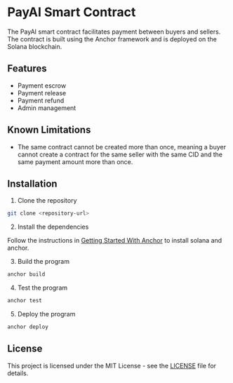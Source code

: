# PayAI Smart Contract

The PayAI smart contract facilitates payment between buyers and sellers. The contract is built using the Anchor framework and is deployed on the Solana blockchain.

## Features

* Payment escrow
* Payment release
* Payment refund
* Admin management

## Known Limitations

* The same contract cannot be created more than once, meaning a buyer cannot create a contract for the same seller with the same CID and the same payment amount more than once.

## Installation

1. Clone the repository
```bash
git clone <repository-url>
```

2. Install the dependencies

Follow the instructions in [Getting Started With Anchor](https://solana.com/docs/programs/anchor) to install solana and anchor.

3. Build the program
```bash
anchor build
```

4. Test the program
```bash
anchor test
```

5. Deploy the program
```bash
anchor deploy
```

## License

This project is licensed under the MIT License - see the [LICENSE](LICENSE) file for details.
